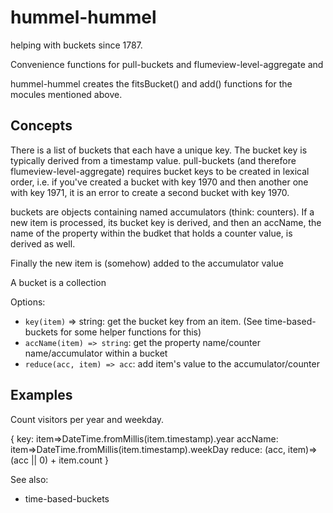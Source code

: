 hummel-hummel
===========
helping with buckets since 1787.

Convenience functions for pull-buckets and flumeview-level-aggregate and 

hummel-hummel creates the fitsBucket() and add() functions for the mocules mentioned above.

Concepts
---
There is a list of buckets that each have a unique key. The bucket key is typically derived from a timestamp value. pull-buckets (and therefore flumeview-level-aggregate) requires bucket keys to be created in lexical order, i.e. if you've created a bucket with key 1970 and then another one with key 1971, it is an error to create a second bucket with key 1970.

buckets are objects containing named accumulators (think: counters). If a new item is processed, its bucket key is derived, and then an accName, the name of the property within the budket that holds a counter value, is derived as well.

Finally the new item is (somehow) added to the accumulator value


A bucket is a collection 

Options:

- `key(item)` => string: get the bucket key from an item. (See time-based-buckets for some helper functions for this)
- `accName(item) => string`: get the property name/counter name/accumulator within a bucket
- `reduce(acc, item) => acc`: add item's value to the accumulator/counter

Examples
---

Count visitors per year and weekday.

  {
    key: item=>DateTime.fromMillis(item.timestamp).year
    accName: item=>DateTime.fromMillis(item.timestamp).weekDay
    reduce: (acc, item)=>(acc || 0) + item.count
  }

See also:

- time-based-buckets
